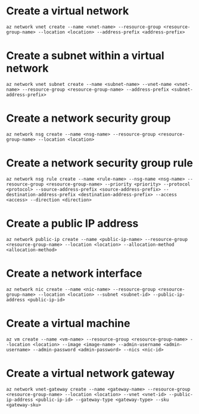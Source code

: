 # Create a virtual network
```
az network vnet create --name <vnet-name> --resource-group <resource-group-name> --location <location> --address-prefix <address-prefix>
```

# Create a subnet within a virtual network
```
az network vnet subnet create --name <subnet-name> --vnet-name <vnet-name> --resource-group <resource-group-name> --address-prefix <subnet-address-prefix>
```

# Create a network security group
```
az network nsg create --name <nsg-name> --resource-group <resource-group-name> --location <location>
```

# Create a network security group rule
```
az network nsg rule create --name <rule-name> --nsg-name <nsg-name> --resource-group <resource-group-name> --priority <priority> --protocol <protocol> --source-address-prefix <source-address-prefix> --destination-address-prefix <destination-address-prefix> --access <access> --direction <direction>
```

# Create a public IP address
```
az network public-ip create --name <public-ip-name> --resource-group <resource-group-name> --location <location> --allocation-method <allocation-method>
```

# Create a network interface
```
az network nic create --name <nic-name> --resource-group <resource-group-name> --location <location> --subnet <subnet-id> --public-ip-address <public-ip-id>
```

# Create a virtual machine
```
az vm create --name <vm-name> --resource-group <resource-group-name> --location <location> --image <image-name> --admin-username <admin-username> --admin-password <admin-password> --nics <nic-id>
```

# Create a virtual network gateway
```
az network vnet-gateway create --name <gateway-name> --resource-group <resource-group-name> --location <location> --vnet <vnet-id> --public-ip-address <public-ip-id> --gateway-type <gateway-type> --sku <gateway-sku>
```